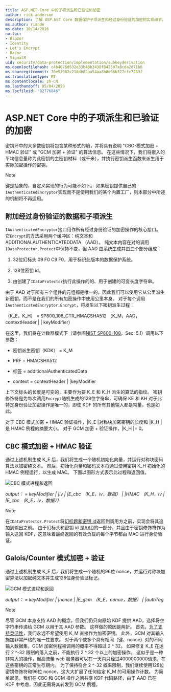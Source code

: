 ```yaml
---
title: ASP.NET Core 中的子项派生和已验证的加密
author: rick-anderson
description: 了解 ASP.NET Core 数据保护子项派生和经过身份验证的加密的实现细节。
ms.author: riande
ms.date: 10/14/2016
no-loc:
- Blazor
- Identity
- Let's Encrypt
- Razor
- SignalR
uid: security/data-protection/implementation/subkeyderivation
ms.openlocfilehash: c4b4076d532e33b48b3438f842507a8cda2d71b6
ms.sourcegitcommit: 70e5f982c218db82aa54aa8b8d96b377cfc7283f
ms.translationtype: MT
ms.contentlocale: zh-CN
ms.lasthandoff: 05/04/2020
ms.locfileid: "82776846"
---
```

# <a name="subkey-derivation-and-authenticated-encryption-in-aspnet-core"></a>ASP.NET Core 中的子项派生和已验证的加密

<a name="data-protection-implementation-subkey-derivation"></a>

密钥环中的大多数密钥将包含某种形式的熵，并将具有说明 "CBC-模式加密 + HMAC 验证" 或 "GCM 加密 + 验证" 的算法信息。 在这些情况下，我们将嵌入的平均信息量称为此密钥的主密钥材料（或千米），并执行密钥派生函数来派生用于实际加密操作的密钥。

> [!NOTE]
> 键是抽象的，自定义实现的行为可能不如下。 如果密钥提供自己的`IAuthenticatedEncryptor`实现而不是使用我们的某个内置工厂，则本部分中所述的机制将不再适用。

<a name="data-protection-implementation-subkey-derivation-aad"></a>

## <a name="additional-authenticated-data-and-subkey-derivation"></a>附加经过身份验证的数据和子项派生

`IAuthenticatedEncryptor`接口用作所有经过身份验证的加密操作的核心接口。 它`Encrypt`的方法采用两个缓冲区：纯文本和 ADDITIONALAUTHENTICATEDDATA （AAD）。 纯文本内容在对的调用`IDataProtector.Protect`中保持不变，但 AAD 由系统生成并由三个部分组成：

1. 32位幻标头 09 F0 C9 F0，用于标识此版本的数据保护系统。

2. 128位密钥 id。

3. 由创建了`IDataProtector`执行此操作的的、用于创建的可变长度字符串。

由于 AAD 对于所有三个组件的元组都是唯一的，因此我们可以使用它从公里派生新密钥，而不是在我们的所有加密操作中使用公里本身。 对于每个调用`IAuthenticatedEncryptor.Encrypt`，将发生以下密钥派生过程：

（K_E，K_H） = SP800_108_CTR_HMACSHA512 （K_M，AAD，contextHeader | | keyModifier）

在这里，我们将在计数器模式下（请参阅[NIST SP800-108](https://nvlpubs.nist.gov/nistpubs/Legacy/SP/nistspecialpublication800-108.pdf)，Sec. 5.1）调用以下参数：

* 密钥派生密钥（KDK） = K_M

* PRF = HMACSHA512

* 标签 = additionalAuthenticatedData

* context = contextHeader | |keyModifier

上下文标头的长度是可变的，主要作为要 K_E 和 K_H 派生的算法的指纹。 密钥修饰符是为每次调用`Encrypt`随机生成的128位字符串，可确保 KE 和 KH 对于此特定身份验证加密操作是唯一的，即使 KDF 的所有其他输入都是常量，也是如此。

对于 CBC 模式加密 + HMAC 验证操作，|K_E |对称块加密密钥的长度和 |K_H |是 HMAC 例程的摘要大小。 对于 GCM 加密 + 验证操作，|K_H |= 0。

## <a name="cbc-mode-encryption--hmac-validation"></a>CBC 模式加密 + HMAC 验证

通过上述机制生成 K_E 后，我们将生成一个随机初始化向量，并运行对称块密码算法以加密纯文本。 然后，初始化向量和密码文本将通过使用密钥 K_H 初始化的 HMAC 例程运行，以生成 MAC。 下面以图形方式表示此过程和返回值。

![CBC 模式进程和返回](subkeyderivation/_static/cbcprocess.png)

*output： = keyModifier | |iv | |E_cbc （K_E，iv，数据） | |HMAC （K_H，iv | |E_cbc （K_E，iv，数据））*

> [!NOTE]
> 在`IDataProtector.Protect`将[幻标题和密钥 id](xref:security/data-protection/implementation/authenticated-encryption-details)返回到调用方之前，实现会将其追加到输出之前。 由于幻标头和密钥 id 是[AAD](xref:security/data-protection/implementation/subkeyderivation#data-protection-implementation-subkey-derivation-aad)的一部分，并且由于密钥修饰符作为输入送回 KDF，这意味着最终返回的有效负载的每个字节都由 MAC 进行身份验证。

## <a name="galoiscounter-mode-encryption--validation"></a>Galois/Counter 模式加密 + 验证

通过上述机制生成 K_E 后，我们将生成一个随机的96位 nonce，并运行对称块加密算法以加密纯文本并生成128位身份验证标记。

![GCM 模式进程和返回](subkeyderivation/_static/galoisprocess.png)

*output： = keyModifier | |nonce | |E_gcm （K_E，nonce，数据） | |authTag*

> [!NOTE]
> 尽管 GCM 本身支持 AAD 的概念，但我们仍只向原始 KDF 提供 AAD，选择将空字符串传递给 GCM 以用于其 AAD 参数。 这样做的原因是两折。 首先，[为了支持灵活性](xref:security/data-protection/implementation/context-headers#data-protection-implementation-context-headers)，我们永远不希望使用 K_M 直接作为加密密钥。 此外，GCM 对其输入施加非常严格的唯一性要求。 对于两个或多个具有相同（键、nonce）对的不同输入数据集，GCM 加密例程被调用的概率不得超过 2 ^ 32。 如果修复 K_E 在运行 2 ^-32 限制的落入之前，不能执行 2 ^ 32 个以上的加密操作。 这似乎是一种非常大的操作，但高流量 web 服务器可以在一天内只经过4000000000请求，在这些密钥的正常生存期内。 为了保持符合 2 ^-32 概率限制，我们继续使用128位密钥修饰符和96位 nonce，这大大扩展了任何给定 K_M 的可用操作计数。 为简单起见，我们在 CBC 和 GCM 操作之间共享 KDF 代码路径，由于 AAD 已在 KDF 中考虑，因此无需将其转发到 GCM 例程。
